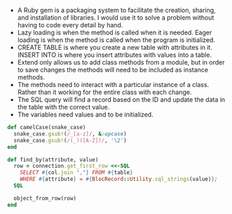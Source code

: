 * A Ruby gem is a packaging system to facilitate the creation, sharing, and installation of libraries. I would use it to solve a problem without having to code every detail by hand.
* Lazy loading is when the method is called when it is needed. Eager loading is when the method is called when the program is initialized.
* CREATE TABLE is where you create a new table with attributes in it. INSERT INTO is where you insert attributes with values into a table.
* Extend only allows us to add class methods from a module, but in order to save changes the methods will need to be included as instance methods.
* The methods need to interact with a particular instance of a class. Rather than it working for the entire class with each change.
* The SQL query will find a record based on the ID and update the data in the table with the correct value.
* The variables need values and to be initialized.

``` ruby
def camelCase(snake_case)
  snake_case.gsub!(/_[a-z]/, &:upcase)
  snake_case.gsub!(/(_)([A-Z])/, '\2')
end
```
``` ruby
def find_by(attribute, value)
  row = connection.get_first_row <<-SQL
    SELECT #{col.join ","} FROM #{table}
    WHERE #{attribute} = #{BlocRecord::Utility.sql_strings(value)};
  SQL

  object_from_row(row)
end
```
